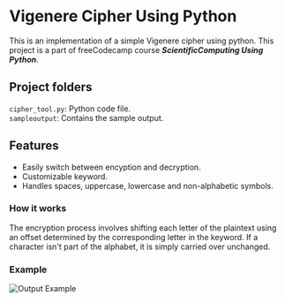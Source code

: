 # Vigenere Cipher Using Python  

This is an implementation of a simple Vigenere cipher using python. This project is a part of freeCodecamp course ***ScientificComputing Using Python***.

## Project folders

`cipher_tool.py`: Python code file.  
`sampleoutput`: Contains the sample output.


## Features  

- Easily switch between encyption and decryption.  
- Customizable keyword.  
- Handles spaces, uppercase, lowercase and non-alphabetic symbols.

### How it works

The encryption process involves shifting each letter of the plaintext using an offset determined by the corresponding letter in the keyword. If a character isn't part of the alphabet, it is simply carried over unchanged.

### Example

![Output Example](C:\Users\aksha\OneDrive\Desktop\Project_cipher\sampleoutput)


